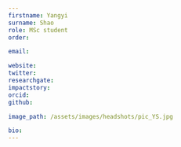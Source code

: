 ```yaml
---
firstname: Yangyi
surname: Shao
role: MSc student
order:

email:

website:
twitter:
researchgate:
impactstory:
orcid:
github:

image_path: /assets/images/headshots/pic_YS.jpg

bio:
---
```

